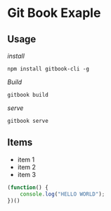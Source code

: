 # Git Book Exaple

## Usage
*install*
```
npm install gitbook-cli -g
```

*Build*
```
gitbook build
```

*serve*
```
gitbook serve
```

## Items
- item 1
- item 2
- item 3

```js
(function() {
    console.log("HELLO WORLD");
})()
```